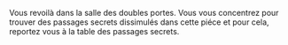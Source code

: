 Vous revoilà dans la salle des doubles portes. Vous vous concentrez pour trouver des passages secrets dissimulés dans cette piéce et pour cela, reportez vous à la table des passages secrets.